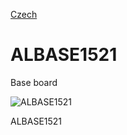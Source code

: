 
[Czech](./README.cs.md)
<!--- module --->
# ALBASE1521
<!--- Emodule --->

<!--- subtitle --->﻿Base board<!--- Esubtitle --->

![ALBASE1521](/doc/img/ALBASE1521_QRcode.png)

<!--- description --->ALBASE1521<!--- Edescription --->
            